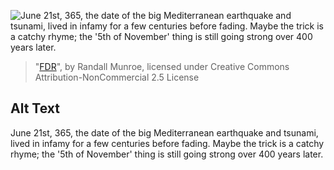 ![June 21st, 365, the date of the big Mediterranean earthquake and tsunami, lived in infamy for a few centuries before fading. Maybe the trick is a catchy rhyme; the '5th of November' thing is still going strong over 400 years later.](https://imgs.xkcd.com/comics/fdr.png)
> "[FDR](https://xkcd.com/2084/)", by Randall Munroe, licensed under Creative Commons Attribution-NonCommercial 2.5 License

## Alt Text
June 21st, 365, the date of the big Mediterranean earthquake and tsunami, lived in infamy for a few centuries before fading. Maybe the trick is a catchy rhyme; the '5th of November' thing is still going strong over 400 years later.
